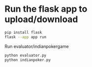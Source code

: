 # Run the flask app to upload/download

```bash
pip install flask
flask --app app run
```

Run evaluator/indianpokergame

```bash
python evaluator.py
python indianpoker.py
```